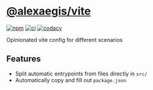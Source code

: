 # [@alexaegis/vite](https://github.com/AlexAegis/js-tooling/tree/master/packages/vite)

[![npm](https://img.shields.io/npm/v/@alexaegis/vite/latest)](https://www.npmjs.com/package/@alexaegis/vite)
[![ci](https://github.com/AlexAegis/js-tooling/actions/workflows/cicd.yml/badge.svg)](https://github.com/AlexAegis/js-tooling/actions/workflows/cicd.yml)
[![codacy](https://app.codacy.com/project/badge/Grade/7939332dc9454dc1b0529e720ff902e6)](https://www.codacy.com/gh/AlexAegis/js-tooling/dashboard?utm_source=github.com&utm_medium=referral&utm_content=AlexAegis/js-tooling&utm_campaign=Badge_Grade)

Opinionated vite config for different scenarios

## Features

- Split automatic entrypoints from files directly in `src/`
- Automatically copy and fill out `package.json`
